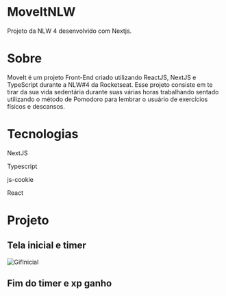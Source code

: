 # MoveItNLW
Projeto da NLW 4 desenvolvido com Nextjs.
<h1>Sobre</h1>

MoveIt é um projeto Front-End criado utilizando ReactJS, NextJS e TypeScript durante a NLW#4 da Rocketseat. 
Esse projeto consiste em te tirar da sua vida sedentária durante suas várias horas trabalhando sentado utilizando
o método de Pomodoro para lembrar o usuário de exercícios físicos e descansos. 


<h1>Tecnologias</h1>

NextJS

Typescript

js-cookie

React


<h1>Projeto</h1>

<h2>Tela inicial e timer</h2>

![GifInicial](https://user-images.githubusercontent.com/70164638/109815153-180fb100-7c0e-11eb-98f8-93c8499af0b9.gif)



<h2>Fim do timer e xp ganho</h2> 


